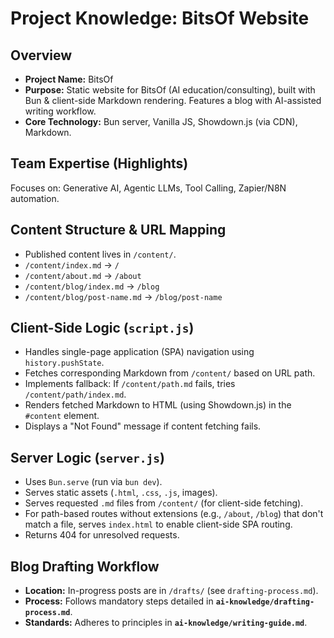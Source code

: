 # Project Knowledge: BitsOf Website

## Overview

*   **Project Name:** BitsOf
*   **Purpose:** Static website for BitsOf (AI education/consulting), built with Bun & client-side Markdown rendering. Features a blog with AI-assisted writing workflow.
*   **Core Technology:** Bun server, Vanilla JS, Showdown.js (via CDN), Markdown.

## Team Expertise (Highlights)

Focuses on: Generative AI, Agentic LLMs, Tool Calling, Zapier/N8N automation.

## Content Structure & URL Mapping

*   Published content lives in `/content/`.
*   `/content/index.md` -> `/`
*   `/content/about.md` -> `/about`
*   `/content/blog/index.md` -> `/blog`
*   `/content/blog/post-name.md` -> `/blog/post-name`

## Client-Side Logic (`script.js`)

*   Handles single-page application (SPA) navigation using `history.pushState`.
*   Fetches corresponding Markdown from `/content/` based on URL path.
*   Implements fallback: If `/content/path.md` fails, tries `/content/path/index.md`.
*   Renders fetched Markdown to HTML (using Showdown.js) in the `#content` element.
*   Displays a "Not Found" message if content fetching fails.

## Server Logic (`server.js`)

*   Uses `Bun.serve` (run via `bun dev`).
*   Serves static assets (`.html`, `.css`, `.js`, images).
*   Serves requested `.md` files from `/content/` (for client-side fetching).
*   For path-based routes without extensions (e.g., `/about`, `/blog`) that don't match a file, serves `index.html` to enable client-side SPA routing.
*   Returns 404 for unresolved requests.

## Blog Drafting Workflow

*   **Location:** In-progress posts are in `/drafts/` (see `drafting-process.md`).
*   **Process:** Follows mandatory steps detailed in **`ai-knowledge/drafting-process.md`**.
*   **Standards:** Adheres to principles in **`ai-knowledge/writing-guide.md`**. 